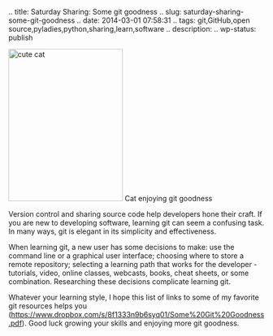 .. title: Saturday Sharing: Some git goodness
.. slug: saturday-sharing-some-git-goodness
.. date: 2014-03-01 07:58:31
.. tags: git,GitHub,open source,pyladies,python,sharing,learn,software
.. description: 
.. wp-status: publish



<html><body><a href="https://willingconsulting.com/wp-content/uploads/2014/03/2013-08-17-14.12.49.jpg"><img class="size-medium wp-image-310 " title="Cat enjoying git goodness" src="https://willingconsulting.com/wp-content/uploads/2014/03/2013-08-17-14.12.49-225x300.jpg" alt="cute cat" width="225" height="300"></a> Cat enjoying git goodness

Version control and sharing source code help developers hone their craft. If you are new to developing software, learning git can seem a confusing task. In many ways, git is elegant in its simplicity and effectiveness.

When learning git, a new user has some decisions to make: use the command line or a graphical user interface; choosing where to store a remote repository; selecting a learning path that works for the developer - tutorials, video, online classes, webcasts, books, cheat sheets, or some combination. Researching these decisions complicate learning git.

Whatever your learning style, I hope this list of links to some of my favorite git resources helps you (<a title="A cheat sheet of git goodness" href="https://www.dropbox.com/s/ls819jfcw31qw8t/Some%20Git%20Goodness.pdf" target="_blank">https://www.dropbox.com/s/8f1333n9b6syq01/Some%20Git%20Goodness.pdf</a>). Good luck growing your skills and enjoying more git goodness.</body></html>